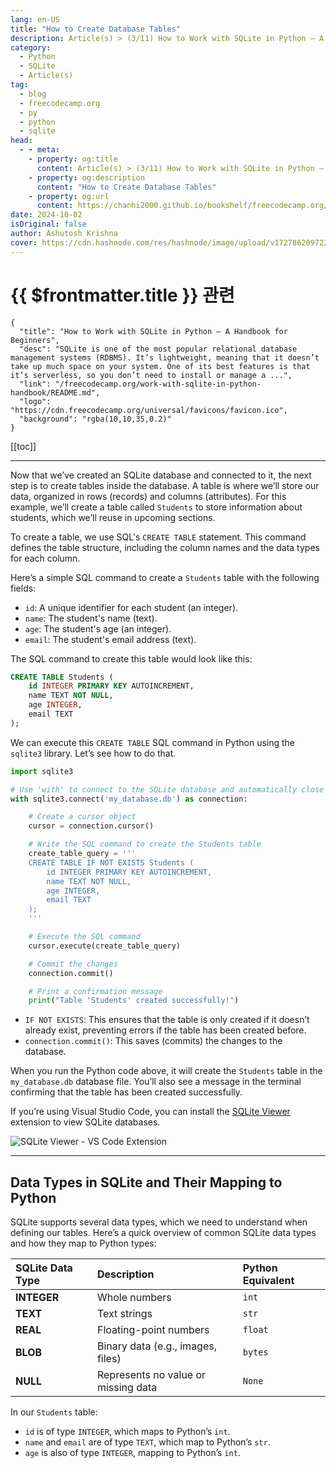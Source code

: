 ```yaml
---
lang: en-US
title: "How to Create Database Tables"
description: Article(s) > (3/11) How to Work with SQLite in Python – A Handbook for Beginners 
category:
  - Python
  - SQLite
  - Article(s)
tag:
  - blog
  - freecodecamp.org
  - py
  - python
  - sqlite
head:
  - - meta:
    - property: og:title
      content: Article(s) > (3/11) How to Work with SQLite in Python – A Handbook for Beginners
    - property: og:description
      content: "How to Create Database Tables"
    - property: og:url
      content: https://chanhi2000.github.io/bookshelf/freecodecamp.org/work-with-sqlite-in-python-handbook/how-to-create-database-tables.html
date: 2024-10-02
isOriginal: false
author: Ashutosh Krishna
cover: https://cdn.hashnode.com/res/hashnode/image/upload/v1727862097228/24433377-ebb8-49b5-b0ee-5736f629399d.png
---
```


# {{ $frontmatter.title }} 관련

```component VPCard
{
  "title": "How to Work with SQLite in Python – A Handbook for Beginners",
  "desc": "SQLite is one of the most popular relational database management systems (RDBMS). It’s lightweight, meaning that it doesn’t take up much space on your system. One of its best features is that it’s serverless, so you don’t need to install or manage a ...",
  "link": "/freecodecamp.org/work-with-sqlite-in-python-handbook/README.md",
  "logo": "https://cdn.freecodecamp.org/universal/favicons/favicon.ico",
  "background": "rgba(10,10,35,0.2)"
}
```

[[toc]]

---

<SiteInfo
  name="How to Work with SQLite in Python – A Handbook for Beginners"
  desc="SQLite is one of the most popular relational database management systems (RDBMS). It’s lightweight, meaning that it doesn’t take up much space on your system. One of its best features is that it’s serverless, so you don’t need to install or manage a ..."
  url="https://freecodecamp.org/news/work-with-sqlite-in-python-handbook/"
  logo="https://cdn.freecodecamp.org/universal/favicons/favicon.ico"
  preview="https://cdn.hashnode.com/res/hashnode/image/upload/v1727862097228/24433377-ebb8-49b5-b0ee-5736f629399d.png"/>

Now that we’ve created an SQLite database and connected to it, the next step is to create tables inside the database. A table is where we’ll store our data, organized in rows (records) and columns (attributes). For this example, we’ll create a table called `Students` to store information about students, which we’ll reuse in upcoming sections.

To create a table, we use SQL's `CREATE TABLE` statement. This command defines the table structure, including the column names and the data types for each column.

Here’s a simple SQL command to create a `Students` table with the following fields:

- `id`: A unique identifier for each student (an integer).
- `name`: The student's name (text).
- `age`: The student's age (an integer).
- `email`: The student's email address (text).

The SQL command to create this table would look like this:

```sql
CREATE TABLE Students (
    id INTEGER PRIMARY KEY AUTOINCREMENT,
    name TEXT NOT NULL,
    age INTEGER,
    email TEXT
);
```

We can execute this `CREATE TABLE` SQL command in Python using the `sqlite3` library. Let’s see how to do that.

```py
import sqlite3

# Use 'with' to connect to the SQLite database and automatically close the connection when done
with sqlite3.connect('my_database.db') as connection:

    # Create a cursor object
    cursor = connection.cursor()

    # Write the SQL command to create the Students table
    create_table_query = '''
    CREATE TABLE IF NOT EXISTS Students (
        id INTEGER PRIMARY KEY AUTOINCREMENT,
        name TEXT NOT NULL,
        age INTEGER,
        email TEXT
    );
    '''

    # Execute the SQL command
    cursor.execute(create_table_query)

    # Commit the changes
    connection.commit()

    # Print a confirmation message
    print("Table 'Students' created successfully!")
```

- `IF NOT EXISTS`: This ensures that the table is only created if it doesn’t already exist, preventing errors if the table has been created before.
- `connection.commit()`: This saves (commits) the changes to the database.

When you run the Python code above, it will create the `Students` table in the `my_database.db` database file. You’ll also see a message in the terminal confirming that the table has been created successfully.

If you’re using Visual Studio Code, you can install the [<FontIcon icon="iconfont icon-vscode"/>SQLite Viewer](https://marketplace.visualstudio.com/items?itemName=qwtel.sqlite-viewer) extension to view SQLite databases.

![SQLite Viewer - VS Code Extension](https://cdn.hashnode.com/res/hashnode/image/upload/v1727514353100/522fc6f1-0363-41ca-a76a-b730470cb64a.png)

---

## Data Types in SQLite and Their Mapping to Python

SQLite supports several data types, which we need to understand when defining our tables. Here’s a quick overview of common SQLite data types and how they map to Python types:

| SQLite Data Type | Description | Python Equivalent |
| :--- | :--- | :--- |
| **INTEGER** | Whole numbers | `int` |
| **TEXT** | Text strings | `str` |
| **REAL** | Floating-point numbers | `float` |
| **BLOB** | Binary data (e.g., images, files) | `bytes` |
| **NULL** | Represents no value or missing data | `None` |

In our `Students` table:

- `id` is of type `INTEGER`, which maps to Python’s `int`.
- `name` and `email` are of type `TEXT`, which map to Python’s `str`.
- `age` is also of type `INTEGER`, mapping to Python’s `int`.